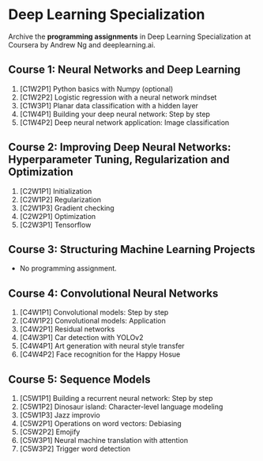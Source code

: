 # Deep Learning Specialization
Archive the **programming assignments** in Deep Learning Specialization at Coursera by Andrew Ng and deeplearning.ai.

## Course 1: Neural Networks and Deep Learning
1. [C1W2P1] Python basics with Numpy (optional)
2. [C1W2P2] Logistic regression with a neural network mindset
3. [C1W3P1] Planar data classification with a hidden layer
4. [C1W4P1] Building your deep neural network: Step by step
5. [C1W4P2] Deep neural network application: Image classification

## Course 2: Improving Deep Neural Networks: Hyperparameter Tuning, Regularization and Optimization
1. [C2W1P1] Initialization
2. [C2W1P2] Regularization
3. [C2W1P3] Gradient checking
4. [C2W2P1] Optimization
5. [C2W3P1] Tensorflow

## Course 3: Structuring Machine Learning Projects
* No programming assignment.

## Course 4: Convolutional Neural Networks
1. [C4W1P1] Convolutional models: Step by step
2. [C4W1P2] Convolutional models: Application
3. [C4W2P1] Residual networks
4. [C4W3P1] Car detection with YOLOv2
5. [C4W4P1] Art generation with neural style transfer
6. [C4W4P2] Face recognition for the Happy Hosue

## Course 5: Sequence Models
1. [C5W1P1] Building a recurrent neural network: Step by step
2. [C5W1P2] Dinosaur island: Character-level language modeling
3. [C5W1P3] Jazz improvio
4. [C5W2P1] Operations on word vectors: Debiasing
5. [C5W2P2] Emojify
6. [C5W3P1] Neural machine translation with attention
7. [C5W3P2] Trigger word detection
